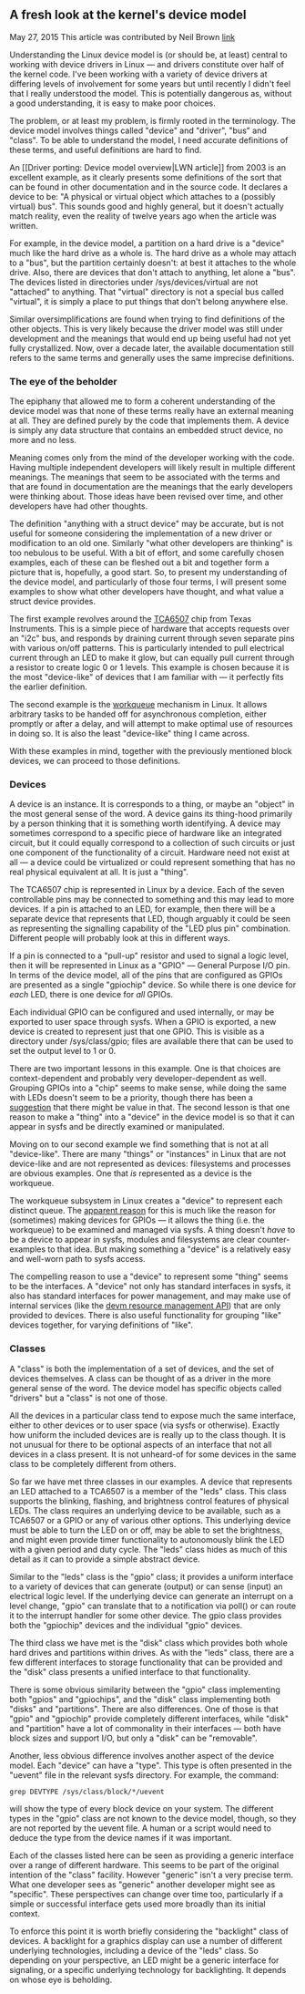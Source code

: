 ## A fresh look at the kernel's device model
May 27, 2015
This article was contributed by Neil Brown
[link](https://lwn.net/Articles/645810/)

Understanding the Linux device model is (or should be, at least) central to working with device drivers in Linux — and drivers constitute over half of the kernel code. I've been working with a variety of device drivers at differing levels of involvement for some years but until recently I didn't feel that I really understood the model. This is potentially dangerous as, without a good understanding, it is easy to make poor choices.

The problem, or at least my problem, is firmly rooted in the terminology. The device model involves things called "device" and "driver", "bus" and "class". To be able to understand the model, I need accurate definitions of these terms, and useful definitions are hard to find.

An [[Driver porting: Device model overview|LWN article]] from 2003 is an excellent example, as it clearly presents some definitions of the sort that can be found in other documentation and in the source code. It declares a device to be: "A physical or virtual object which attaches to a (possibly virtual) bus". This sounds good and highly general, but it doesn't actually match reality, even the reality of twelve years ago when the article was written.

For example, in the device model, a partition on a hard drive is a "device" much like the hard drive as a whole is. The hard drive as a whole may attach to a "bus", but the partition certainly doesn't: at best it attaches to the whole drive. Also, there are devices that don't attach to anything, let alone a "bus". The devices listed in directories under /sys/devices/virtual are not "attached" to anything. That "virtual" directory is not a special bus called "virtual", it is simply a place to put things that don't belong anywhere else.

Similar oversimplifications are found when trying to find definitions of the other objects. This is very likely because the driver model was still under development and the meanings that would end up being useful had not yet fully crystallized. Now, over a decade later, the available documentation still refers to the same terms and generally uses the same imprecise definitions.

### The eye of the beholder

The epiphany that allowed me to form a coherent understanding of the device model was that none of these terms really have an external meaning at all. They are defined purely by the code that implements them. A device is simply any data structure that contains an embedded struct device, no more and no less.

Meaning comes only from the mind of the developer working with the code. Having multiple independent developers will likely result in multiple different meanings. The meanings that seem to be associated with the terms and that are found in documentation are the meanings that the early developers were thinking about. Those ideas have been revised over time, and other developers have had other thoughts.

The definition "anything with a struct device" may be accurate, but is not useful for someone considering the implementation of a new driver or modification to an old one. Similarly "what other developers are thinking" is too nebulous to be useful. With a bit of effort, and some carefully chosen examples, each of these can be fleshed out a bit and together form a picture that is, hopefully, a good start. So, to present my understanding of the device model, and particularly of those four terms, I will present some examples to show what other developers have thought, and what value a struct device provides.

The first example revolves around the [TCA6507](http://www.ti.com/product/tca6507) chip from Texas Instruments. This is a simple piece of hardware that accepts requests over an "i2c" bus, and responds by draining current through seven separate pins with various on/off patterns. This is particularly intended to pull electrical current through an LED to make it glow, but can equally pull current through a resistor to create logic 0 or 1 levels. This example is chosen because it is the most "device-like" of devices that I am familiar with — it perfectly fits the earlier definition.

The second example is the [workqueue](https://www.kernel.org/doc/Documentation/workqueue.txt) mechanism in Linux. It allows arbitrary tasks to be handed off for asynchronous completion, either promptly or after a delay, and will attempt to make optimal use of resources in doing so. It is also the least "device-like" thing I came across.

With these examples in mind, together with the previously mentioned block devices, we can proceed to those definitions.

### Devices

A device is an instance. It is corresponds to a thing, or maybe an "object" in the most general sense of the word. A device gains its thing-hood primarily by a person thinking that it is something worth identifying. A device may sometimes correspond to a specific piece of hardware like an integrated circuit, but it could equally correspond to a collection of such circuits or just one component of the functionality of a circuit. Hardware need not exist at all — a device could be virtualized or could represent something that has no real physical equivalent at all. It is just a "thing".

The TCA6507 chip is represented in Linux by a device. Each of the seven controllable pins may be connected to something and this may lead to more devices. If a pin is attached to an LED, for example, then there will be a separate device that represents that LED, though arguably it could be seen as representing the signalling capability of the "LED plus pin" combination. Different people will probably look at this in different ways.

If a pin is connected to a "pull-up" resistor and used to signal a logic level, then it will be represented in Linux as a "GPIO" — General Purpose I/O pin. In terms of the device model, all of the pins that are configured as GPIOs are presented as a single "gpiochip" device. So while there is one device for _each_ LED, there is one device for _all_ GPIOs.

Each individual GPIO can be configured and used internally, or may be exported to user space through sysfs. When a GPIO is exported, a new device is created to represent just that one GPIO. This is visible as a directory under /sys/class/gpio; files are available there that can be used to set the output level to 1 or 0.

There are two important lessons in this example. One is that choices are context-dependent and probably very developer-dependent as well. Grouping GPIOs into a "chip" seems to make sense, while doing the same with LEDs doesn't seem to be a priority, though there has been a [suggestion](http://comments.gmane.org/gmane.linux.leds/1929) that there might be value in that. The second lesson is that one reason to make a "thing" into a "device" in the device model is so that it can appear in sysfs and be directly examined or manipulated.

Moving on to our second example we find something that is not at all "device-like". There are many "things" or "instances" in Linux that are not device-like and are not represented as devices: filesystems and processes are obvious examples. One that _is_ represented as a device is the workqueue.

The workqueue subsystem in Linux creates a "device" to represent each distinct queue. The [apparent reason](https://git.kernel.org/cgit/linux/kernel/git/torvalds/linux.git/commit/?id=226223ab3c4118ddd10688cc2c131135848371ab) for this is much like the reason for (sometimes) making devices for GPIOs — it allows the thing (i.e. the workqueue) to be examined and managed via sysfs. A thing doesn't _have_ to be a device to appear in sysfs, modules and filesystems are clear counter-examples to that idea. But making something a "device" is a relatively easy and well-worn path to sysfs access.

The compelling reason to use a "device" to represent some "thing" seems to be the interfaces. A "device" not only has standard interfaces in sysfs, it also has standard interfaces for power management, and may make use of internal services (like the [devm resource management API](https://lwn.net/Articles/222860/)) that are only provided to devices. There is also useful functionality for grouping "like" devices together, for varying definitions of "like".

### Classes

A "class" is both the implementation of a set of devices, and the set of devices themselves. A class can be thought of as a driver in the more general sense of the word. The device model has specific objects called "drivers" but a "class" is not one of those.

All the devices in a particular class tend to expose much the same interface, either to other devices or to user space (via sysfs or otherwise). Exactly how uniform the included devices are is really up to the class though. It is not unusual for there to be optional aspects of an interface that not all devices in a class present. It is not unheard-of for some devices in the same class to be completely different from others.

So far we have met three classes in our examples. A device that represents an LED attached to a TCA6507 is a member of the "leds" class. This class supports the blinking, flashing, and brightness control features of physical LEDs. The class requires an underlying device to be available, such as a TCA6507 or a GPIO or any of various other options. This underlying device must be able to turn the LED on or off, may be able to set the brightness, and might even provide timer functionality to autonomously blink the LED with a given period and duty cycle. The "leds" class hides as much of this detail as it can to provide a simple abstract device.

Similar to the "leds" class is the "gpio" class; it provides a uniform interface to a variety of devices that can generate (output) or can sense (input) an electrical logic level. If the underlying device can generate an interrupt on a level change, "gpio" can translate that to a notification via poll() or can route it to the interrupt handler for some other device. The gpio class provides both the "gpiochip" devices and the individual "gpio" devices.

The third class we have met is the "disk" class which provides both whole hard drives and partitions within drives. As with the "leds" class, there are a few different interfaces to storage functionality that can be provided and the "disk" class presents a unified interface to that functionality.

There is some obvious similarity between the "gpio" class implementing both "gpios" and "gpiochips", and the "disk" class implementing both "disks" and "partitions". There are also differences. One of those is that "gpio" and "gpiochip" provide completely different interfaces, while "disk" and "partition" have a lot of commonality in their interfaces — both have block sizes and support I/O, but only a "disk" can be "removable".

Another, less obvious difference involves another aspect of the device model. Each "device" can have a "type". This type is often presented in the "uevent" file in the relevant sysfs directory. For example, the command:

    grep DEVTYPE /sys/class/block/*/uevent

will show the type of every block device on your system. The different types in the "gpio" class are not known to the device model, though, so they are not reported by the uevent file. A human or a script would need to deduce the type from the device names if it was important.

Each of the classes listed here can be seen as providing a generic interface over a range of different hardware. This seems to be part of the original intention of the "class" facility. However "generic" isn't a very precise term. What one developer sees as "generic" another developer might see as "specific". These perspectives can change over time too, particularly if a simple or successful interface gets used more broadly than its initial context.

To enforce this point it is worth briefly considering the "backlight" class of devices. A backlight for a graphics display can use a number of different underlying technologies, including a device of the "leds" class. So depending on your perspective, an LED might be a generic interface for signaling, or a specific underlying technology for backlighting. It depends on whose eye is beholding.

